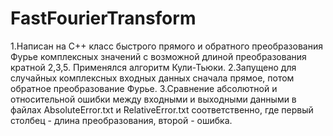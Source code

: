 # FastFourierTransform
1.Написан на C++ класс быстрого прямого и обратного преобразования Фурье комплексных значений с возможной длиной преобразования кратной 2,3,5. Применялся алгоритм Кули-Тьюки.
2.Запущено для случайных комплексных входных данных сначала прямое, потом обратное преобразование Фурье.
3.Сравнение абсолютной и относительной ошибки между входными и выходными данными в файлах AbsoluteError.txt и RelativeError.txt соответственно, где первый столбец - длина преобразования, второй - ошибка.

